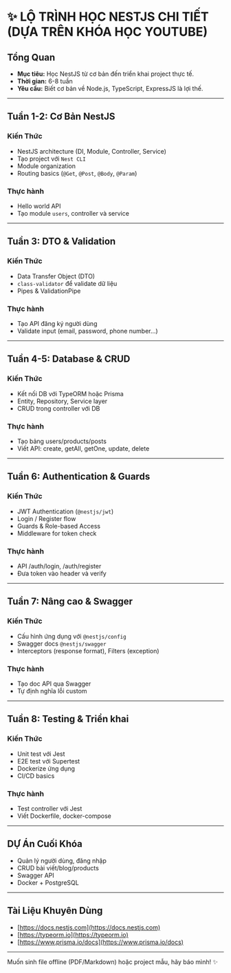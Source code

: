 # ✨ LỘ TRÌNH HỌC NESTJS CHI TIẾT (DỰA TRÊN KHÓA HỌC YOUTUBE)

## Tổng Quan

- **Mục tiêu:** Học NestJS từ cơ bản đến triển khai project thực tế.
- **Thời gian:** 6-8 tuần
- **Yêu cầu:** Biết cơ bản về Node.js, TypeScript, ExpressJS là lợi thế.

---

## Tuần 1-2: Cơ Bản NestJS

### Kiến Thức

- NestJS architecture (DI, Module, Controller, Service)
- Tạo project với `Nest CLI`
- Module organization
- Routing basics (`@Get`, `@Post`, `@Body`, `@Param`)

### Thực hành

- Hello world API
- Tạo module `users`, controller và service

---

## Tuần 3: DTO & Validation

### Kiến Thức

- Data Transfer Object (DTO)
- `class-validator` để validate dữ liệu
- Pipes & ValidationPipe

### Thực hành

- Tạo API đăng ký người dùng
- Validate input (email, password, phone number...)

---

## Tuần 4-5: Database & CRUD

### Kiến Thức

- Kết nối DB với TypeORM hoặc Prisma
- Entity, Repository, Service layer
- CRUD trong controller với DB

### Thực hành

- Tạo bảng users/products/posts
- Viết API: create, getAll, getOne, update, delete

---

## Tuần 6: Authentication & Guards

### Kiến Thức

- JWT Authentication (`@nestjs/jwt`)
- Login / Register flow
- Guards & Role-based Access
- Middleware for token check

### Thực hành

- API /auth/login, /auth/register
- Đưa token vào header và verify

---

## Tuần 7: Nâng cao & Swagger

### Kiến Thức

- Cấu hình ứng dụng với `@nestjs/config`
- Swagger docs `@nestjs/swagger`
- Interceptors (response format), Filters (exception)

### Thực hành

- Tạo doc API qua Swagger
- Tự định nghĩa lỗi custom

---

## Tuần 8: Testing & Triển khai

### Kiến Thức

- Unit test với Jest
- E2E test với Supertest
- Dockerize ứng dụng
- CI/CD basics

### Thực hành

- Test controller với Jest
- Viết Dockerfile, docker-compose

---

## DỰ Án Cuối Khóa

- Quản lý người dùng, đăng nhập
- CRUD bài viết/blog/products
- Swagger API
- Docker + PostgreSQL

---

## Tài Liệu Khuyên Dùng

- [https://docs.nestjs.com](https://docs.nestjs.com)
- [https://typeorm.io](https://typeorm.io)
- [https://www.prisma.io/docs](https://www.prisma.io/docs)

---

Muốn sinh file offline (PDF/Markdown) hoặc project mẫu, hãy báo mình! ✨
